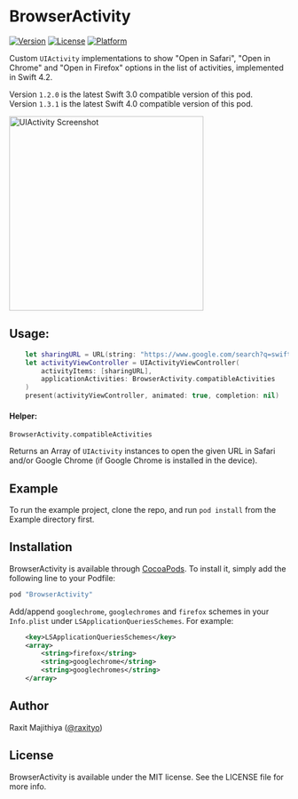 # BrowserActivity

[![Version](https://img.shields.io/cocoapods/v/BrowserActivity.svg?style=flat)](http://cocoapods.org/pods/BrowserActivity)
[![License](https://img.shields.io/cocoapods/l/BrowserActivity.svg?style=flat)](http://cocoapods.org/pods/BrowserActivity)
[![Platform](https://img.shields.io/cocoapods/p/BrowserActivity.svg?style=flat)](http://cocoapods.org/pods/BrowserActivity)

Custom `UIActivity` implementations to show "Open in Safari", "Open in Chrome" and "Open in Firefox" options in the list of activities, implemented in Swift 4.2.  

Version `1.2.0` is the latest Swift 3.0 compatible version of this pod.  
Version `1.3.1` is the latest Swift 4.0 compatible version of this pod.

<img src="/Example/screenshot.png" alt="UIActivity Screenshot" width="350"/>

## Usage:
```swift
	let sharingURL = URL(string: "https://www.google.com/search?q=swift")
	let activityViewController = UIActivityViewController(
	    activityItems: [sharingURL],
	    applicationActivities: BrowserActivity.compatibleActivities
	)
	present(activityViewController, animated: true, completion: nil)
```
#### Helper:
```
BrowserActivity.compatibleActivities
```
Returns an Array of `UIActivity` instances to open the given URL in Safari and/or Google Chrome (if Google Chrome is installed in the device).

## Example

To run the example project, clone the repo, and run `pod install` from the Example directory first.



## Installation

BrowserActivity is available through [CocoaPods](http://cocoapods.org). To install
it, simply add the following line to your Podfile:

```ruby
pod "BrowserActivity"
```

Add/append `googlechrome`, `googlechromes` and `firefox` schemes in your `Info.plist` under `LSApplicationQueriesSchemes`. For example:

```xml
	<key>LSApplicationQueriesSchemes</key>
	<array>
		<string>firefox</string>
		<string>googlechrome</string>
		<string>googlechromes</string>
	</array>
```


## Author

Raxit Majithiya ([@raxityo](https://twitter.com/raxityo))

## License

BrowserActivity is available under the MIT license. See the LICENSE file for more info.
